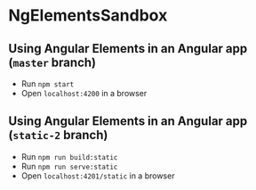 # NgElementsSandbox

## Using Angular Elements in an Angular app (`master` branch)
- Run `npm start`
- Open `localhost:4200` in a browser

## Using Angular Elements in an Angular app (`static-2` branch)
- Run `npm run build:static`
- Run `npm run serve:static`
- Open `localhost:4201/static` in a browser
